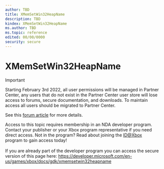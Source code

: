 ```yaml
---
author: TBD
title: XMemSetWin32HeapName
description: TBD
kindex: XMemSetWin32HeapName
ms.author: TBD
ms.topic: reference
edited: 00/00/0000
security: secure
---
```


# XMemSetWin32HeapName
> [!IMPORTANT]
> Starting February 3rd 2022, all user permissions will be managed in Partner Center, any users that do not exist in the Partner Center user store will lose access to forums, secure documentation, and downloads. To maintain access all users should be migrated to Partner Center. <p></p>See this <a href="https://forums.xboxlive.com/articles/132187/breaking-change-user-access-for-forums-secure-docu.html">forum article</a> for more details.  

 Access to this topic requires membership in an NDA developer program. Contact your publisher or your Xbox program representative if you need direct access. Not in the program? Read about joining the <a href="https://www.xbox.com/Developers/id">ID@Xbox</a> program to gain access today!  <br/><br/>If you are already part of the developer program you can access the secure version of this page here: <a target="_blank" href="https://developer.microsoft.com/en-us/games/xbox/docs/gdk/xmemsetwin32heapname">https://developer.microsoft.com/en-us/games/xbox/docs/gdk/xmemsetwin32heapname</a>